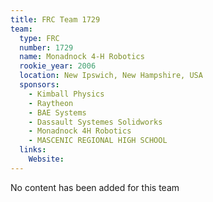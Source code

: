 ```yaml
---
title: FRC Team 1729
team:
  type: FRC
  number: 1729
  name: Monadnock 4-H Robotics
  rookie_year: 2006
  location: New Ipswich, New Hampshire, USA
  sponsors:
    - Kimball Physics
    - Raytheon
    - BAE Systems
    - Dassault Systemes Solidworks
    - Monadnock 4H Robotics
    - MASCENIC REGIONAL HIGH SCHOOL
  links:
    Website: 
---
```

No content has been added for this team